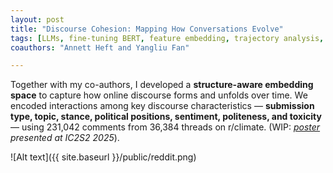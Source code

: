 ```yaml
---
layout: post
title: "Discourse Cohesion: Mapping How Conversations Evolve"
tags: [LLMs, fine-tuning BERT, feature embedding, trajectory analysis, multilevel regression]
coauthors: "Annett Heft and Yangliu Fan"

---
```

Together with my co-authors, I developed a **structure-aware embedding space** to capture how online discourse forms and unfolds over time. We encoded interactions among key discourse characteristics — **submission type, topic, stance, political positions, sentiment, politeness, and toxicity** — using 231,042 comments from 36,384 threads on r/climate. (WIP: *[poster](/public/discourse-cohesion.pdf) presented at IC2S2 2025*).

![Alt text]({{ site.baseurl }}/public/reddit.png)
